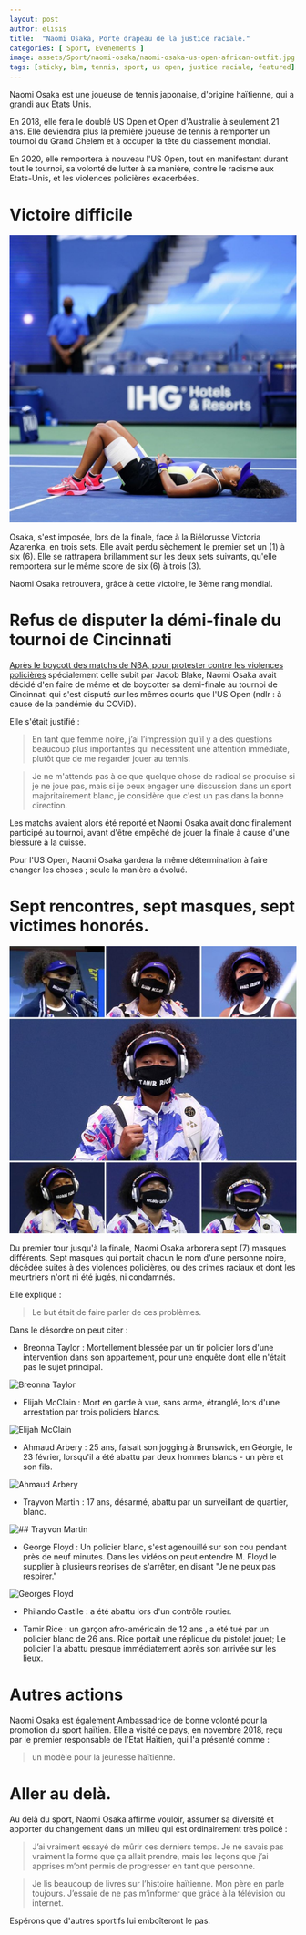 ```yaml
---
layout: post
author: elisis
title:  "Naomi Osaka, Porte drapeau de la justice raciale."
categories: [ Sport, Evenements ]
image: assets/Sport/naomi-osaka/naomi-osaka-us-open-african-outfit.jpg
tags: [sticky, blm, tennis, sport, us open, justice raciale, featured]
---
```



Naomi Osaka est une joueuse de tennis japonaise, d'origine haïtienne, qui a grandi aux Etats Unis.

En 2018, elle fera le doublé US Open et Open d'Australie à seulement 21 ans. Elle deviendra plus la première joueuse de tennis à remporter un tournoi du Grand Chelem et à occuper la tête du classement mondial.

En 2020, elle remportera à nouveau l'US Open, tout en manifestant durant tout le tournoi, sa volonté de lutter à sa manière, contre le racisme aux Etats-Unis, et les violences policières exacerbées.

# Victoire difficile 

![Naomi Osaka Floor US Open](/assets/Sport/naomi-osaka/naomi-osaka-floor-win-us-open.jpg)

Osaka, s'est imposée, lors de la finale, face à la Biélorusse Victoria Azarenka, en trois sets. Elle avait perdu sèchement le premier set un (1) à six (6). Elle se rattrapera brillamment sur les deux sets suivants, qu'elle remportera sur le même score de six (6) à trois (3). 

Naomi Osaka retrouvera, grâce à cette victoire, le 3ème rang mondial.


# Refus de disputer la démi-finale du tournoi de Cincinnati

[Après le boycott des matchs de NBA,  pour protester contre les violences policières](https://news.noir-meilleur.digital/bucks-boycott-nba-justice-pour-jacob-blake/) spécialement celle subit par Jacob Blake, Naomi Osaka avait décidé d'en faire de même et de boycotter sa demi-finale au tournoi de Cincinnati qui s'est disputé sur les mêmes courts que l'US Open (ndlr : à cause de la pandémie du COViD).

Elle s'était justifié : 

> En tant que femme noire, j’ai l’impression qu’il y a des questions beaucoup plus importantes qui nécessitent une attention immédiate, plutôt que de me regarder jouer au tennis.

> Je ne m'attends pas à ce que quelque chose de radical se produise si je ne joue pas, mais si je peux engager une discussion dans un sport majoritairement blanc, je considère que c'est un pas dans la bonne direction.

Les matchs avaient alors été reporté et Naomi Osaka avait donc finalement participé au tournoi, avant d'être empêché de jouer la finale à cause d'une blessure à la cuisse.

Pour l'US Open, Naomi Osaka gardera la même détermination à faire changer les choses ; seule la manière a évolué.

# Sept rencontres, sept masques, sept victimes honorés.

![Naomi Osaka wear seven masks during US Open](/assets/Sport/naomi-osaka/naomi-osaka-masks.jpg)

Du premier tour jusqu'à la finale, Naomi Osaka arborera sept (7) masques différents.  Sept masques qui portait chacun le nom d'une personne noire, décédée suites à des violences policières, ou des crimes raciaux et dont les meurtriers n'ont ni été jugés, ni condamnés.

Elle explique :
> Le but était de faire parler de ces problèmes.

Dans le désordre on peut citer : 
- Breonna Taylor : Mortellement blessée par un tir policier lors d'une intervention dans son appartement, pour une enquête dont elle n'était pas le sujet principal.

![Breonna Taylor](https://ichef.bbci.co.uk/news/800/cpsprodpb/17623/production/_114297759_mediaitem114297758.jpg)

- Elijah McClain : Mort en garde à vue, sans arme, étranglé, lors d'une arrestation par trois policiers blancs.

![Elijah McClain](https://ichef.bbci.co.uk/news/800/cpsprodpb/C593/production/_114297505_mediaitem114297504.jpg)

- Ahmaud Arbery : 25 ans, faisait son jogging à Brunswick, en Géorgie, le 23 février, lorsqu'il a été abattu par deux hommes blancs - un père et son fils.

![Ahmaud Arbery](https://ichef.bbci.co.uk/news/800/cpsprodpb/7773/production/_114297503_mediaitem114297502.jpg)

- Trayvon Martin : 17 ans, désarmé, abattu par un surveillant de quartier, blanc.

![## Trayvon Martin](https://ichef.bbci.co.uk/news/800/cpsprodpb/2953/production/_114297501_mediaitem114297500.jpg)

- George Floyd : Un policier blanc, s'est agenouillé sur son cou pendant près de neuf minutes. Dans les vidéos on peut entendre M. Floyd le supplier à plusieurs reprises de s'arrêter, en disant "Je ne peux pas respirer."

![Georges Floyd](https://ichef.bbci.co.uk/news/800/cpsprodpb/972C/production/_114300783_mediaitem114297498.jpg)

- Philando Castile : a été abattu lors d'un contrôle routier.

- Tamir Rice : un garçon afro-américain de 12 ans , a été tué par un policier blanc de 26 ans. Rice portait une réplique du pistolet jouet; Le policier l'a abattu presque immédiatement après son arrivée sur les lieux.


# Autres actions
Naomi Osaka est également Ambassadrice de bonne volonté pour la promotion du sport haïtien. Elle a visité ce pays, en novembre 2018, reçu par le premier responsable de l'Etat Haïtien, qui l'a présenté comme : 

> un modèle pour la jeunesse haïtienne.


# Aller au delà.

Au delà du sport, Naomi Osaka affirme vouloir, assumer sa diversité et apporter du changement dans un milieu qui est ordinairement très policé :

>J’ai vraiment essayé de mûrir ces derniers temps. Je ne savais pas
> vraiment la forme que ça allait prendre, mais les leçons que j’ai
> apprises m’ont permis de progresser en tant que personne.

> Je lis beaucoup de livres sur l’histoire haïtienne. Mon père en parle
> toujours. J’essaie de ne pas m’informer que grâce à la télévision ou
> internet.


Espérons que d'autres sportifs lui emboîteront le pas.



